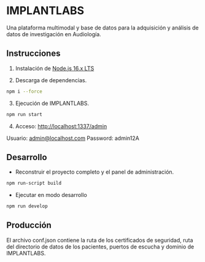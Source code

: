# IMPLANTLABS

Una plataforma multimodal y base de datos para la adquisición y análisis de datos de investigación en Audiología.

## Instrucciones

1. Instalación de [Node.js 16.x LTS](https://nodejs.org/download/release/latest-v16.x/)

2. Descarga de dependencias.

```bash
npm i --force
```

3. Ejecución de IMPLANTLABS.

```bash
npm run start
```

4. Acceso: [http://localhost:1337/admin](http://localhost:1337/admin)

Usuario: admin@localhost.com
Password: admin12A

## Desarrollo

- Reconstruir el proyecto completo y el panel de administración.

```bash
npm run-script build
```

- Ejecutar en modo desarrollo

```bash
npm run develop
```

## Producción

El archivo conf.json contiene la ruta de los certificados de seguridad, ruta del directorio de datos de los pacientes, puertos de escucha y dominio de IMPLANTLABS.
